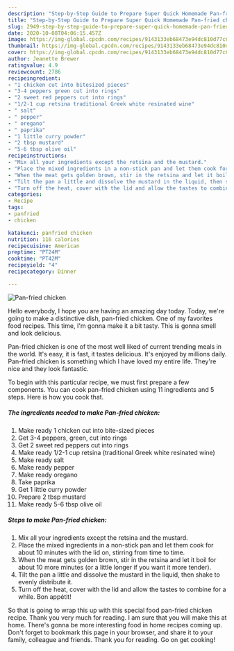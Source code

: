 ```yaml
---
description: "Step-by-Step Guide to Prepare Super Quick Homemade Pan-fried chicken"
title: "Step-by-Step Guide to Prepare Super Quick Homemade Pan-fried chicken"
slug: 2949-step-by-step-guide-to-prepare-super-quick-homemade-pan-fried-chicken
date: 2020-10-08T04:06:15.457Z
image: https://img-global.cpcdn.com/recipes/9143133eb68473e94dc810d77c6e59fb/751x532cq70/pan-fried-chicken-recipe-main-photo.jpg
thumbnail: https://img-global.cpcdn.com/recipes/9143133eb68473e94dc810d77c6e59fb/751x532cq70/pan-fried-chicken-recipe-main-photo.jpg
cover: https://img-global.cpcdn.com/recipes/9143133eb68473e94dc810d77c6e59fb/751x532cq70/pan-fried-chicken-recipe-main-photo.jpg
author: Jeanette Brewer
ratingvalue: 4.9
reviewcount: 2786
recipeingredient:
- "1 chicken cut into bitesized pieces"
- "3-4 peppers green cut into rings"
- "2 sweet red peppers cut into rings"
- "1/2-1 cup retsina traditional Greek white resinated wine"
- " salt"
- " pepper"
- " oregano"
- " paprika"
- "1 little curry powder"
- "2 tbsp mustard"
- "5-6 tbsp olive oil"
recipeinstructions:
- "Mix all your ingredients except the retsina and the mustard."
- "Place the mixed ingredients in a non-stick pan and let them cook for about 10 minutes with the lid on, stirring from time to time."
- "When the meat gets golden brown, stir in the retsina and let it boil for about 10 more minutes (or a little longer if you want it more tender)."
- "Tilt the pan a little and dissolve the mustard in the liquid, then shake to evenly distribute it."
- "Turn off the heat, cover with the lid and allow the tastes to combine for a while. Bon appétit!"
categories:
- Recipe
tags:
- panfried
- chicken

katakunci: panfried chicken 
nutrition: 116 calories
recipecuisine: American
preptime: "PT24M"
cooktime: "PT42M"
recipeyield: "4"
recipecategory: Dinner

---
```



![Pan-fried chicken](https://img-global.cpcdn.com/recipes/9143133eb68473e94dc810d77c6e59fb/751x532cq70/pan-fried-chicken-recipe-main-photo.jpg)

Hello everybody, I hope you are having an amazing day today. Today, we're going to make a distinctive dish, pan-fried chicken. One of my favorites food recipes. This time, I'm gonna make it a bit tasty. This is gonna smell and look delicious.

Pan-fried chicken is one of the most well liked of current trending meals in the world. It's easy, it is fast, it tastes delicious. It's enjoyed by millions daily. Pan-fried chicken is something which I have loved my entire life. They're nice and they look fantastic.




To begin with this particular recipe, we must first prepare a few components. You can cook pan-fried chicken using 11 ingredients and 5 steps. Here is how you cook that.

<!--inarticleads1-->

##### The ingredients needed to make Pan-fried chicken:

1. Make ready 1 chicken cut into bite-sized pieces
1. Get 3-4 peppers, green, cut into rings
1. Get 2 sweet red peppers cut into rings
1. Make ready 1/2-1 cup retsina (traditional Greek white resinated wine)
1. Make ready  salt
1. Make ready  pepper
1. Make ready  oregano
1. Take  paprika
1. Get 1 little curry powder
1. Prepare 2 tbsp mustard
1. Make ready 5-6 tbsp olive oil




<!--inarticleads2-->

##### Steps to make Pan-fried chicken:

1. Mix all your ingredients except the retsina and the mustard.
1. Place the mixed ingredients in a non-stick pan and let them cook for about 10 minutes with the lid on, stirring from time to time.
1. When the meat gets golden brown, stir in the retsina and let it boil for about 10 more minutes (or a little longer if you want it more tender).
1. Tilt the pan a little and dissolve the mustard in the liquid, then shake to evenly distribute it.
1. Turn off the heat, cover with the lid and allow the tastes to combine for a while. Bon appétit!




So that is going to wrap this up with this special food pan-fried chicken recipe. Thank you very much for reading. I am sure that you will make this at home. There's gonna be more interesting food in home recipes coming up. Don't forget to bookmark this page in your browser, and share it to your family, colleague and friends. Thank you for reading. Go on get cooking!
